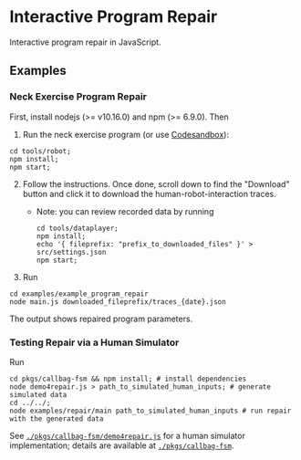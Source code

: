 # Interactive Program Repair

Interactive program repair in JavaScript.

## Examples

### Neck Exercise Program Repair

First, install nodejs (>= v10.16.0) and npm (>= 6.9.0). Then

1. Run the neck exercise program (or use [Codesandbox](https://codesandbox.io/s/github/mjyc/interactive-program-repair/tree/master/tools/robot)):
  ```
  cd tools/robot;
  npm install;
  npm start;
  ```

2. Follow the instructions. Once done, scroll down to find the "Download" button and click it to download the human-robot-interaction traces.
    - Note: you can review recorded data by running
      ```
      cd tools/dataplayer;
      npm install;
      echo '{ fileprefix: "prefix_to_downloaded_files" }' > src/settings.json
      npm start;
      ```

3. Run
  ```
  cd examples/example_program_repair
  node main.js downloaded_fileprefix/traces_{date}.json
  ```
  The output shows repaired program parameters.

### Testing Repair via a Human Simulator

Run

```
cd pkgs/callbag-fsm && npm install; # install dependencies
node demo4repair.js > path_to_simulated_human_inputs; # generate simulated data
cd ../../;
node examples/repair/main path_to_simulated_human_inputs # run repair with the generated data
```

See [`./pkgs/callbag-fsm/demo4repair.js`](./pkgs/callbag-fsm/demo4repair.js) for a human simulator implementation; details are available at [`./pkgs/callbag-fsm`](./pkgs/callbag-fsm).

